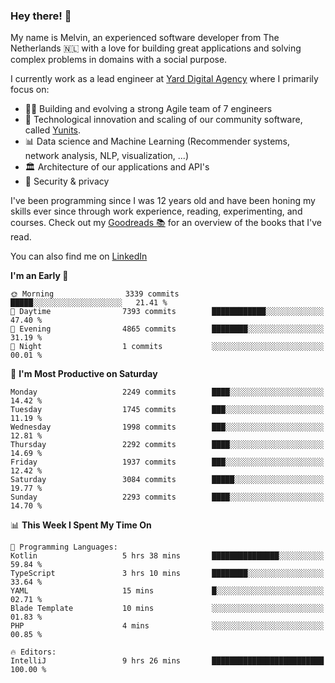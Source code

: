 ### Hey there! 👋

My name is Melvin, an experienced software developer from The Netherlands 🇳🇱 with a love for building great applications and solving complex problems in domains with a social purpose. 

I currently work as a lead engineer at [Yard Digital Agency](https://github.com/yardinternet) where I primarily focus on:

* 👏🏼 Building and evolving a strong Agile team of 7 engineers
* 🚀 Technological innovation and scaling of our community software, called [Yunits](https://www.yunits.com/).
* 📊 Data science and Machine Learning (Recommender systems, network analysis, NLP, visualization, ...)
* 🏛 Architecture of our applications and API's
* 🔐 Security & privacy

I've been programming since I was 12 years old and have been honing my skills ever since through work experience, reading, experimenting, and courses.
Check out my [Goodreads 📚](https://goodreads.com/melvinkoopmans) for an overview of the books that I've read. 

You can also find me on [LinkedIn](https://www.linkedin.com/in/melvinkoopmans)

<!--START_SECTION:waka-->
**I'm an Early 🐤** 

```text
🌞 Morning                3339 commits        █████░░░░░░░░░░░░░░░░░░░░   21.41 % 
🌆 Daytime                7393 commits        ████████████░░░░░░░░░░░░░   47.40 % 
🌃 Evening                4865 commits        ████████░░░░░░░░░░░░░░░░░   31.19 % 
🌙 Night                  1 commits           ░░░░░░░░░░░░░░░░░░░░░░░░░   00.01 % 
```
📅 **I'm Most Productive on Saturday** 

```text
Monday                   2249 commits        ████░░░░░░░░░░░░░░░░░░░░░   14.42 % 
Tuesday                  1745 commits        ███░░░░░░░░░░░░░░░░░░░░░░   11.19 % 
Wednesday                1998 commits        ███░░░░░░░░░░░░░░░░░░░░░░   12.81 % 
Thursday                 2292 commits        ████░░░░░░░░░░░░░░░░░░░░░   14.69 % 
Friday                   1937 commits        ███░░░░░░░░░░░░░░░░░░░░░░   12.42 % 
Saturday                 3084 commits        █████░░░░░░░░░░░░░░░░░░░░   19.77 % 
Sunday                   2293 commits        ████░░░░░░░░░░░░░░░░░░░░░   14.70 % 
```


📊 **This Week I Spent My Time On** 

```text
💬 Programming Languages: 
Kotlin                   5 hrs 38 mins       ███████████████░░░░░░░░░░   59.84 % 
TypeScript               3 hrs 10 mins       ████████░░░░░░░░░░░░░░░░░   33.64 % 
YAML                     15 mins             █░░░░░░░░░░░░░░░░░░░░░░░░   02.71 % 
Blade Template           10 mins             ░░░░░░░░░░░░░░░░░░░░░░░░░   01.83 % 
PHP                      4 mins              ░░░░░░░░░░░░░░░░░░░░░░░░░   00.85 % 

🔥 Editors: 
IntelliJ                 9 hrs 26 mins       █████████████████████████   100.00 % 
```


<!--END_SECTION:waka-->
